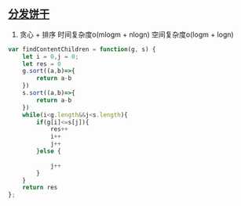 ## [分发饼干](https://leetcode-cn.com/problems/assign-cookies/)

1. 贪心 + 排序 时间复杂度o(mlogm + nlogn) 空间复杂度o(logm + logn)
```js
var findContentChildren = function(g, s) {
    let i = 0,j = 0;
    let res = 0
    g.sort((a,b)=>{
        return a-b
    })
    s.sort((a,b)=>{
        return a-b
    })
    while(i<g.length&&j<s.length){
        if(g[i]<=s[j]){
            res++
            i++
            j++
        }else {
           
            j++
        }
    }
    return res
};
```